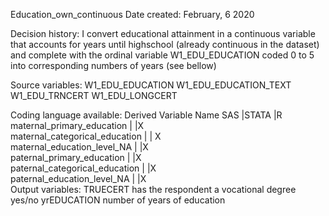 Education_own_continuous
Date created:
February, 6 2020

Decision history:
I convert educational attainment in a continuous variable that accounts for years until highschool (already continuous in the dataset) and complete with the ordinal variable W1_EDU_EDUCATION coded 0 to 5 into corresponding numbers of years (see bellow)


Source variables:
W1_EDU_EDUCATION
W1_EDU_EDUCATION_TEXT
W1_EDU_TRNCERT
W1_EDU_LONGCERT

Coding language available:
Derived Variable Name	SAS	|STATA	|R
maternal_primary_education		| |X	
maternal_categorical_education	| |	X	
maternal_education_level_NA	|	|X	
paternal_primary_education	|	|X	
paternal_categorical_education	|	|X	
paternal_education_level_NA	|	|X	
Output variables:
TRUECERT has the respondent a vocational degree yes/no
yrEDUCATION number of years of education 

